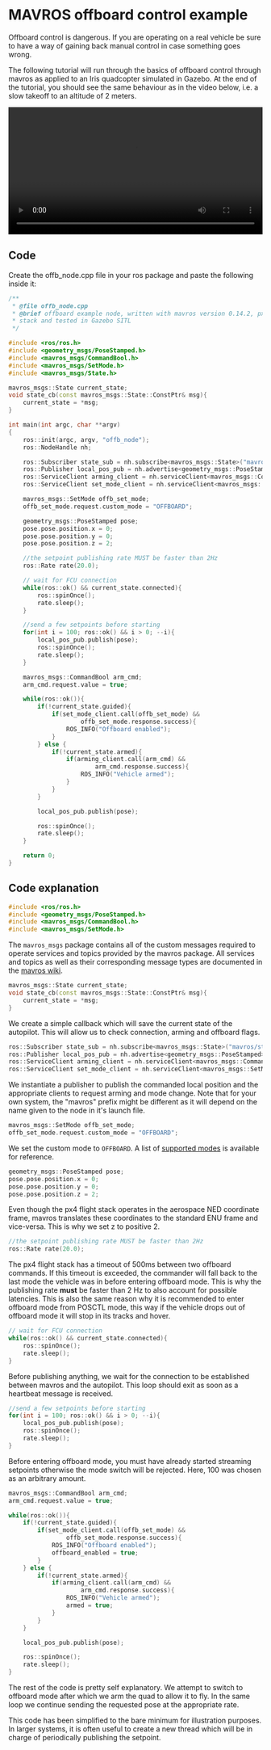 # MAVROS offboard control example

<aside class="caution">
Offboard control is dangerous. If you are operating on a real vehicle be sure to have a way of gaining back manual control in case something goes wrong.
</aside>

The following tutorial will run through the basics of offboard control through mavros as applied to an Iris quadcopter simulated in Gazebo. At the end of the tutorial, you should see the same behaviour as in the video below, i.e. a slow takeoff to an altitude of 2 meters.

<video width="100%" autoplay="true" controls="true">
	<source src="images/sim/gazebo_offboard.webm" type="video/webm">
</video>

## Code
Create the offb_node.cpp file in your ros package and paste the following inside it:
```C++
/**
 * @file offb_node.cpp
 * @brief offboard example node, written with mavros version 0.14.2, px4 flight
 * stack and tested in Gazebo SITL
 */

#include <ros/ros.h>
#include <geometry_msgs/PoseStamped.h>
#include <mavros_msgs/CommandBool.h>
#include <mavros_msgs/SetMode.h>
#include <mavros_msgs/State.h>

mavros_msgs::State current_state;
void state_cb(const mavros_msgs::State::ConstPtr& msg){
    current_state = *msg;
}

int main(int argc, char **argv)
{
    ros::init(argc, argv, "offb_node");
    ros::NodeHandle nh;

    ros::Subscriber state_sub = nh.subscribe<mavros_msgs::State>("mavros/state", 10, state_cb);
    ros::Publisher local_pos_pub = nh.advertise<geometry_msgs::PoseStamped>("mavros/setpoint_position/local", 10);
    ros::ServiceClient arming_client = nh.serviceClient<mavros_msgs::CommandBool>("mavros/cmd/arming");
    ros::ServiceClient set_mode_client = nh.serviceClient<mavros_msgs::SetMode>("mavros/set_mode");

    mavros_msgs::SetMode offb_set_mode;
    offb_set_mode.request.custom_mode = "OFFBOARD";

    geometry_msgs::PoseStamped pose;
    pose.pose.position.x = 0;
    pose.pose.position.y = 0;
    pose.pose.position.z = 2;

    //the setpoint publishing rate MUST be faster than 2Hz
    ros::Rate rate(20.0);

    // wait for FCU connection
    while(ros::ok() && current_state.connected){
        ros::spinOnce();
        rate.sleep();
    }

    //send a few setpoints before starting
    for(int i = 100; ros::ok() && i > 0; --i){
        local_pos_pub.publish(pose);
        ros::spinOnce();
        rate.sleep();
    }

    mavros_msgs::CommandBool arm_cmd;
    arm_cmd.request.value = true;

    while(ros::ok()){
        if(!current_state.guided){
            if(set_mode_client.call(offb_set_mode) &&
                    offb_set_mode.response.success){
                ROS_INFO("Offboard enabled");
            }
        } else {
            if(!current_state.armed){
                if(arming_client.call(arm_cmd) &&
                        arm_cmd.response.success){
                    ROS_INFO("Vehicle armed");
                }
            }
        }

        local_pos_pub.publish(pose);

        ros::spinOnce();
        rate.sleep();
    }

    return 0;
}

```
## Code explanation
```C++
#include <ros/ros.h>
#include <geometry_msgs/PoseStamped.h>
#include <mavros_msgs/CommandBool.h>
#include <mavros_msgs/SetMode.h>
```
The `mavros_msgs` package contains all of the custom messages required to operate services and topics provided by the mavros package. All services and topics as well as their corresponding message types are documented in the [mavros wiki](http://wiki.ros.org/mavros).

```C++
mavros_msgs::State current_state;
void state_cb(const mavros_msgs::State::ConstPtr& msg){
    current_state = *msg;
}
```
We create a simple callback which will save the current state of the autopilot. This will allow us to check connection, arming and offboard flags.

```C++
ros::Subscriber state_sub = nh.subscribe<mavros_msgs::State>("mavros/state", 10, state_cb);
ros::Publisher local_pos_pub = nh.advertise<geometry_msgs::PoseStamped>("mavros/setpoint_position/local", 10);
ros::ServiceClient arming_client = nh.serviceClient<mavros_msgs::CommandBool>("mavros/cmd/arming");
ros::ServiceClient set_mode_client = nh.serviceClient<mavros_msgs::SetMode>("mavros/set_mode");
```
We instantiate a publisher to publish the commanded local position and the appropriate clients to request arming and mode change. Note that for your own system, the "mavros" prefix might be different as it will depend on the name given to the node in it's launch file.

```C++
mavros_msgs::SetMode offb_set_mode;
offb_set_mode.request.custom_mode = "OFFBOARD";
```
We set the custom mode to `OFFBOARD`. A list of [supported modes](http://wiki.ros.org/mavros/CustomModes#PX4_native_flight_stack) is available for reference.

```C++
geometry_msgs::PoseStamped pose;
pose.pose.position.x = 0;
pose.pose.position.y = 0;
pose.pose.position.z = 2;
```
Even though the px4 flight stack operates in the aerospace NED coordinate frame, mavros translates these coordinates to the standard ENU frame and vice-versa. This is why we set z to positive 2.

```C++
//the setpoint publishing rate MUST be faster than 2Hz
ros::Rate rate(20.0);
```
The px4 flight stack has a timeout of 500ms between two offboard commands. If this timeout is exceeded, the commander will fall back to the last mode the vehicle was in before entering offboard mode. This is why the publishing rate **must** be faster than 2 Hz to also account for possible latencies. This is also the same reason why it is recommended to enter offboard mode from POSCTL mode, this way if the vehicle drops out of offboard mode it will stop in its tracks and hover.

```C++
// wait for FCU connection
while(ros::ok() && current_state.connected){
    ros::spinOnce();
    rate.sleep();
}
```
Before publishing anything, we wait for the connection to be established between mavros and the autopilot. This loop should exit as soon as a heartbeat message is received.
```C++
//send a few setpoints before starting
for(int i = 100; ros::ok() && i > 0; --i){
    local_pos_pub.publish(pose);
    ros::spinOnce();
    rate.sleep();
}
```
Before entering offboard mode, you must have already started streaming setpoints otherwise the mode switch will be rejected. Here, 100 was chosen as an arbitrary amount.

```C++
mavros_msgs::CommandBool arm_cmd;
arm_cmd.request.value = true;

while(ros::ok()){
    if(!current_state.guided){
        if(set_mode_client.call(offb_set_mode) &&
                offb_set_mode.response.success){
            ROS_INFO("Offboard enabled");
            offboard_enabled = true;
        }
    } else {
        if(!current_state.armed){
            if(arming_client.call(arm_cmd) &&
                    arm_cmd.response.success){
                ROS_INFO("Vehicle armed");
                armed = true;
            }
        }
    }

    local_pos_pub.publish(pose);

    ros::spinOnce();
    rate.sleep();
}
```
The rest of the code is pretty self explanatory. We attempt to switch to offboard mode after which we arm the quad to allow it to fly. In the same loop we continue sending the requested pose at the appropriate rate.

<aside class="tip">
This code has been simplified to the bare minimum for illustration purposes. In larger systems, it is often useful to create a new thread which will be in charge of periodically publishing the setpoint.
</aside>
